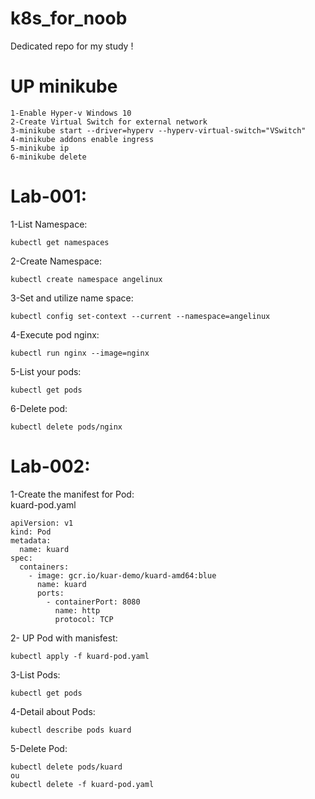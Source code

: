 # k8s_for_noob
Dedicated repo for my study
! 

# UP minikube 

```
1-Enable Hyper-v Windows 10
2-Create Virtual Switch for external network
3-minikube start --driver=hyperv --hyperv-virtual-switch="VSwitch"
4-minikube addons enable ingress
5-minikube ip
6-minikube delete
```
# Lab-001:

1-List Namespace:
```
kubectl get namespaces
```
2-Create Namespace:
```
kubectl create namespace angelinux
```
3-Set and utilize name space:
```
kubectl config set-context --current --namespace=angelinux
```
4-Execute pod nginx:
```
kubectl run nginx --image=nginx
```
5-List your pods:
```
kubectl get pods
```
6-Delete pod:
```
kubectl delete pods/nginx
```
# Lab-002:

1-Create the manifest for Pod:     
kuard-pod.yaml
```
apiVersion: v1
kind: Pod
metadata:
  name: kuard
spec:
  containers:
    - image: gcr.io/kuar-demo/kuard-amd64:blue 
      name: kuard
      ports:
        - containerPort: 8080
          name: http
          protocol: TCP
```
2- UP Pod with manisfest:
```
kubectl apply -f kuard-pod.yaml
```
3-List Pods:
```
kubectl get pods
```
4-Detail about Pods:
```
kubectl describe pods kuard
```
5-Delete Pod:
```
kubectl delete pods/kuard
ou
kubectl delete -f kuard-pod.yaml
```
